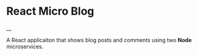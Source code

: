 # React Micro Blog
__

A React applicaiton that shows blog posts and comments using two **Node** microservices. 
